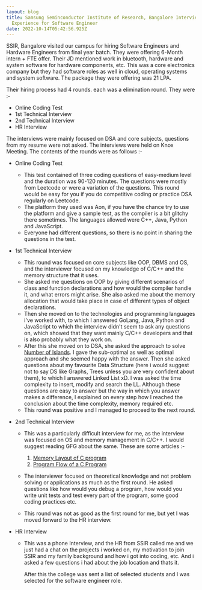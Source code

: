 ```yaml
---
layout: blog
title: Samsung Seminconductor Institute of Research, Bangalore Interview
  Experience for Software Engineer
date: 2022-10-14T05:42:56.925Z
---
```

SSIR, Bangalore visited our campus for hiring Software Engineers and Hardware Engineers from final year batch. They were offering 6-Month intern + FTE offer. Their JD mentioned work in bluetooth, hardware and system software for hardware components, etc. This was a core electronics company but they had software roles as well in cloud, operating systems and system software. The package they were offering was 21 LPA.





Their hiring process had 4 rounds. each was a elimination round. They were :-

* Online Coding Test
* 1st Technical Interview
* 2nd Technical Interview
* HR Interview



The interviews were mainly focused on DSA and core subjects, questions from my resume were not asked. The interviews were held on Knox Meeting. The contents of the rounds were as follows :-

* Online Coding Test

  * This test contained of three coding questions of easy-medium level and the duration was 90-120 minutes. The questions were mostly from Leetcode or were a variation of the questions. This round would be easy for you if you do competitive coding or practice DSA regularly on Leetcode.
  * The platform they used was Aon, if you have the chance try to use the platform and give a sample test, as the compiler is a bit glitchy there sometimes. The languages allowed were C++, Java, Python and JavaScript.
  * Everyone had different questions, so there is no point in sharing the questions in the test.
* 1st Technical Interview

  * This round was focused on core subjects like OOP, DBMS and OS, and the interviewer focused on my knowledge of C/C++ and the memory structure that it uses.
  * She asked me questions on OOP by giving different scenarios of class and function declarations and how would the compiler handle it, and what errors might arise. She also asked me about the memory allocation that would take place in case of different types of object declarations.
  * Then she moved on to the technologies and programming languages i've worked with, to which I answered GoLang, Java, Python and JavaScript to which the interview didn't seem to ask any questions on, which showed that they want mainly C/C++ developers and that is also probably what they work on.
  * After this she moved on to DSA, she asked the approach to solve [Number of Islands](https://leetcode.com/problems/number-of-islands/). I gave the sub-optimal as well as optimal approach and she seemed happy with the answer. Then she asked questions about my favourite Data Structure (here i would suggest not to say DS like Graphs, Trees unless you are very confident about them), to which I answered Linked List xD. I was asked the time complexity to insert, modify and search the LL. Although these questions are easy to answer but the way in which you answer makes a difference, I explained on every step how I reached the conclusion about the time complexity, memory required etc.
  * This round was positive and I managed to proceed to the next round.
* 2nd Technical Interview

  * This was a particularly difficult interview for me, as the interview was focused on OS and memory management in C/C++. I would suggest reading GFG about the same. These are some articles :-

    1. [Memory Layout of C program](https://www.geeksforgeeks.org/memory-layout-of-c-program/)
    2. [Program Flow of a C Program](https://www.geeksforgeeks.org/how-does-a-c-program-executes/)
  * The interviewer focused on theoretical knowledge and not problem solving or applications as much as the first round. He asked questions like how would you debug a program, how would you write unit tests and test every part of the program, some good coding practices etc.
  * This round was not as good as the first round for me, but yet I was moved forward to the HR interview.
* HR Interview

  * This was a phone Interview, and the HR from SSIR called me and we just had a chat on the projects i worked on, my motivation to join SSIR and my family background and how i got into coding, etc. And i asked a few questions i had about the job location and thats it.



    After this the college was sent a list of selected students and I was selected for the software engineer role.
